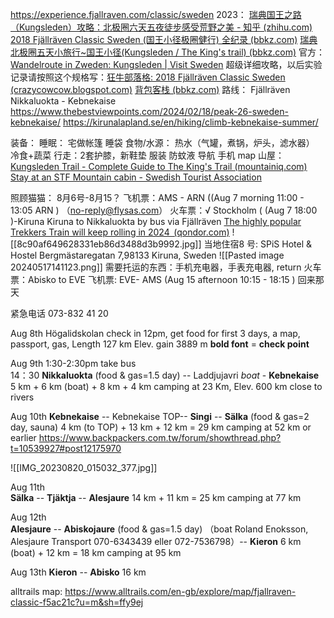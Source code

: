 
https://experience.fjallraven.com/classic/sweden
2023： [瑞典国王之路（Kungsleden）攻略：北极圈六天五夜徒步感受荒野之美 - 知乎 (zhihu.com)](https://zhuanlan.zhihu.com/p/647151266)
[2018 Fjällräven Classic Sweden (国王小径极圈健行) 全纪录 (bbkz.com)](https://www.bbkz.com/forum/showthread.php?t=10189001)
[瑞典北极圈五天小旅行~国王小径(Kungsleden / The King's trail) (bbkz.com)](https://www.bbkz.com/forum/showthread.php?t=10539927)
官方： [Wandelroute in Zweden: Kungsleden | Visit Sweden](https://visitsweden.nl/te-doen/natuur-buitenleven/wandelen/kungsleden-de-koningsroute-het-noorden/)
超级详细攻略，以后实验记录请按照这个规格写：[狂牛部落格: 2018 Fjällräven Classic Sweden (crazycowcow.blogspot.com)](https://crazycowcow.blogspot.com/2018/08/2018-fjallraven-classic-sweden.html)
[背包客栈 (bbkz.com)](https://www.bbkz.com/forum/?s=3790bdaee8d5da28f3e7a2d4241e9a97)
路线： Fjällräven Nikkaluokta - 
Kebnekaise
https://www.thebestviewpoints.com/2024/02/18/peak-26-sweden-kebnekaise/
https://kirunalapland.se/en/hiking/climb-kebnekaise-summer/

装备：
	睡眠：
		宅做帐篷
		睡袋
	食物/水源：
		热水（气罐，煮锅，炉头，滤水器）
	冷食+蔬菜
	行走：2套护膝，新鞋垫
	服装
		防蚊液
	导航
	手机
	map
山屋：[Kungsleden Trail - Complete Guide to The King's Trail (mountainiq.com)](https://www.mountainiq.com/guides/hikes-in-europe/kungsleden-trail/)
[Stay at an STF Mountain cabin - Swedish Tourist Association](https://www.swedishtouristassociation.com/our-accommodation-types/stay-stf-mountain-cabin/)

照顾猫猫： 8月6号-8月15？
飞机票：AMS - ARN ((Aug 7 morning 11:00 - 13:05 ARN ) （no-reply@flysas.com）
火车票：√ Stockholm ( (Aug 7 18:00 )-Kiruna   Kiruna to Nikkaluokta by bus via Fjällräven
[The highly popular Trekkers Train will keep rolling in 2024  (qondor.com)](https://provisittravel.qondor.com/ParticipantWeb/Registration/15208)
![[8c90af649628331eb86d3488d3b9992.jpg]]
当地住宿8 号: SPiS Hotel & Hostel  Bergmästaregatan 7,98133 Kiruna, Sweden
![[Pasted image 20240517141123.png]]
需要托运的东西：手机充电器，手表充电器, 
return
火车票：Abisko to EVE
飞机票: EVE- AMS (Aug 15 afternoon 10:15 - 18:15 )
 回来那天 

紧急电话 073-832 41 20

Aug 8th Högalidskolan check in  12pm, get food for first 3 days, a map, passport, gas,
Length 127 km Elev. gain 3889 m
**bold font** = **check point** 

Aug 9th 1:30-2:30pm take bus  
	14：30  **Nikkaluokta** (food & gas=1.5 day) -- Laddjujavri *boat* - **Kebnekaise** 5 km + 6 km (boat) + 8 km + 4 km camping at 23 Km,  Elev. 600 km close to rivers 

Aug 10th
	**Kebnekaise** -- Kebnekaise TOP--  **Singi** -- **Sälka** (food & gas=2 day, sauna) 4 km (to TOP) + 13 km +  12 km = 29 km camping at 52 km or earlier
https://www.backpackers.com.tw/forum/showthread.php?t=10539927#post12175970

![[IMG_20230820_015032_377.jpg]]

Aug 11th   
	**Sälka**  --  **Tjäktja**  --  **Alesjaure** 14 km + 11 km = 25 km camping at 77 km

Aug 12th  
	**Alesjaure** -- **Abiskojaure** (food & gas=1.5 day) （boat  Roland Enoksson, Alesjaure Transport 070-6343439 eller 072-7536798）--  **Kieron**  6 km (boat) + 12 km = 18 km camping at 95 km

Aug 13th 
	**Kieron** -- **Abisko** 16 km 

alltrails map: https://www.alltrails.com/en-gb/explore/map/fjallraven-classic-f5ac21c?u=m&sh=ffy9ej



